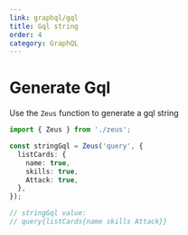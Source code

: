 ```yaml
---
link: graphql/gql
title: Gql string
order: 4
category: GraphQL
---
```


# Generate Gql

Use the `Zeus` function to generate a gql string

```typescript
import { Zeus } from './zeus';

const stringGql = Zeus('query', {
  listCards: {
    name: true,
    skills: true,
    Attack: true,
  },
});

// stringGql value:
// query{listCards{name skills Attack}}
```
